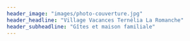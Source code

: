 ```yaml
---
header_image: "images/photo-couverture.jpg"
header_headline: "Village Vacances Ternélia La Romanche"
header_subheadline: "Gîtes et maison familiale"
---
```

